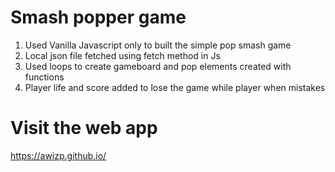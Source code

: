 # Smash popper game
1. Used Vanilla Javascript only to built the simple pop smash game
2. Local json file fetched using fetch method in Js
3. Used loops to create gameboard and pop elements created with functions
4. Player life and score added to lose the game while player when mistakes

# Visit the web app
https://awizp.github.io/
